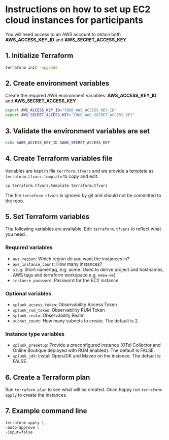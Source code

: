 # Instructions on how to set up EC2 cloud instances for participants

You will need access to an AWS account to obtain both **AWS_ACCESS_KEY_ID** and **AWS_SECRET_ACCESS_KEY**.

## 1. Initialize Terraform

```bash
terraform init -upgrade
```

## 2. Create environment variables

Create the required AWS environment variables: **AWS_ACCESS_KEY_ID** and **AWS_SECRET_ACCESS_KEY**

```bash
export AWS_ACCESS_KEY_ID="YOUR_AWS_ACCESS_KEY_ID"
export AWS_SECRET_ACCESS_KEY="YOUR_AWS_SECRET_ACCESS_KEY"
```

## 3. Validate the environment variables are set

```bash
echo $AWS_ACCESS_KEY_ID $AWS_SECRET_ACCESS_KEY
```

## 4. Create Terraform variables file

Variables are kept in file `terrform.tfvars` and we provide a template as `terraform.tfvars.template` to copy and edit:

```bash
cp terraform.tfvars.template terraform.tfvars
```

The file `terraform.tfvars` is ignored by git and should not be committed to the repo.

## 5. Set Terraform variables

The following variables are available. Edit `terraform.tfvars` to reflect what you need.

### Required variables

- `aws_region`: Which region do you want the instances in?
- `aws_instance_count`: How many instances?
- `slug`: Short name/tag, e.g. acme. Used to derive project and hostnames, AWS tags and terraform workspace e.g. `emea-ws`)
- `instance_password`: Password for the EC2 instance

### Optional variables

- `splunk_access_token`: Observability Access Token
- `splunk_rum_token`: Observability RUM Token
- `splunk_realm`: Observability Realm
- `subnet_count`: How many subnets to create. The default is 2.

### Instance type variables

- `splunk_presetup`: Provide a preconfigured instance (OTel Collector and Online Boutique deployed with RUM enabled). The default is FALSE.
- `splunk_jdk`: Install OpenJDK and Maven on the instance. The default is FALSE.

## 6. Create a Terraform plan

Run `terraform plan` to see what will be created. Once happy run `terraform apply` to create the instances.

## 7. Example command line

```bash
terraform apply \
-auto-approve \
-input=false
```

<!--
Or you use the provided script `up` to request instances:

Install the prerequisites, e.g. on Mac: `brew install terraform jq pssh`

Then use the script:

```bash
./up myproject 12 eu-central-1
```

This will create a terraform workspace `o11y-for-myproject`, request 12 instances and ensure all instances have completed provisioning.
-->
